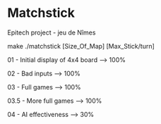 # Matchstick
Epitech project - jeu de Nîmes

make
./matchstick [Size_Of_Map] [Max_Stick/turn]

01 - Initial display of 4x4 board --> 100%

02 - Bad inputs --> 100%

03 - Full games --> 100%

03.5 - More full games --> 100%

04 - AI effectiveness --> 30%
